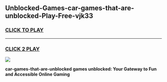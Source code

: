 
## Unblocked-Games-car-games-that-are-unblocked-Play-Free-vjk33
<h3>
<a href="https://premium76.site?title=car-games-that-are-unblocked&ref=20A">CLICK TO PLAY</a></h3>
<hr>

<h3>
<a href="https://premium76.site?title=car-games-that-are-unblocked&ref=20A">CLICK 2 PLAY</a>
  
</h3>

<a href="https://premium76.site?title=car-games-that-are-unblocked&ref=20A"><img src="https://clearcache.store/games.png"></a>


**car-games-that-are-unblocked games unblocked: Your Gateway to Fun and Accessible Online Gaming**

